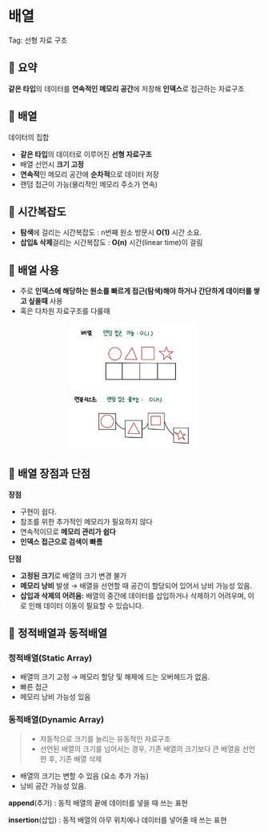 # 배열


Tag: 선형 자료 구조

## 📖 요약

<aside>

**같은 타입**의 데이터를 **연속적인 메모리 공간**에 저장해 **인덱스**로 접근하는 자료구조

</aside>

## 🐝 배열

데이터의 집합

- **같은 타입**의 데이터로 이루어진 **선형 자료구조**
- 배열 선언시 **크기 고정**
- **연속적**인 메모리 공간에 **순차적**으로 데이터 저장
- 랜덤 접근이 가능(물리적인 메모리 주소가 연속)

## 🐝 시간복잡도

- **탐색**에 걸리는 시간복잡도 :  n번째 원소 방문시 **O(1)** 시간 소요.
- **삽입& 삭제**걸리는 시간복잡도 :  **O(n)** 시간(linear time)이 걸림

## 🐝 배열 사용

- 주로 **인덱스에 해당하는 원소를 빠르게 접근(탐색)해야 하거나 간단하게 데이터를 쌓고 싶을때** 사용
- 혹은 다차원 자료구조를 다룰때

<center>
 <img src="https://github.com/Yul-ia/Computer-Science/blob/main/Computer%20Architecture/imgfile/%EB%B0%B0%EC%97%B4.jpeg" 
  width="50%"
  height="50%" />
</center>

## 🐝 배열 장점과 단점

**장점**

- 구현이 쉽다.
- 참조를 위한 추가적인 메모리가 필요하지 않다
- 연속적이므로 **메모리 관리가 쉽다**
- **인덱스 접근으로 검색이 빠름**

**단점**

- **고정된 크기**로 배열의 크기 변경 불가
- **메모리 낭비** 발생
→ 배열을 선언할 때 공간이 할당되어 있어서 낭비 가능성 있음.
- **삽입과 삭제의 어려움:** 배열의 중간에 데이터를 삽입하거나 삭제하기 어려우며, 이로 인해 데이터 이동이 필요할 수 있습니다.

## 🐝 정적배열과 동적배열

### 정적배열(Static Array)

- 배열의 크기 고정
→ 메모리 할당 및 해제에 드는 오버헤드가 없음.
- 빠른 접근
- 메모리 낭비 가능성 있음

### 동적배열(Dynamic Array)

> - 자동적으로 크기를 늘리는 유동적인 자료구조
>- 선언된 배열의 크기를 넘어서는 경우, 기존 배열의 크기보다 큰 배열을 선언한 후, 기존 배열 삭제
> 
- 배열의 크기는 변할 수 있음 (요소 추가 가능)
- 낭비 공간 가능성 있음.

<aside>
  
**append**(추가) : 동적 배열의 끝에 데이터를 넣을 때 쓰는 표현

**insertion**(삽입) : 동적 배열의 아무 위치에나 데이터를 넣어줄 때 쓰는 표현

</aside>
